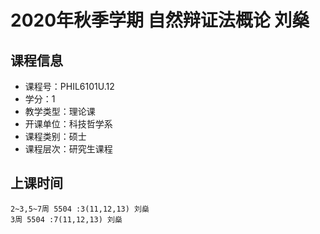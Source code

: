 # 2020年秋季学期 自然辩证法概论 刘燊






## 课程信息

- 课程号：PHIL6101U.12
- 学分：1
- 教学类型：理论课
- 开课单位：科技哲学系
- 课程类别：硕士
- 课程层次：研究生课程

## 上课时间

```
2~3,5~7周 5504 :3(11,12,13) 刘燊
3周 5504 :7(11,12,13) 刘燊
```

